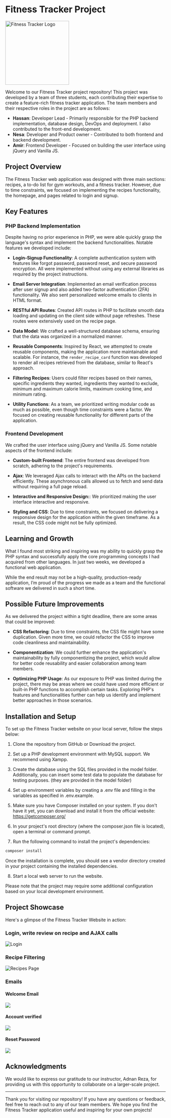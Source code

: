 # Fitness Tracker Project</h1>

<img src="./public/img/fitness-tracker-logo.png" alt="Fitness Tracker Logo" width="200" height="200">

Welcome to our Fitness Tracker project repository! This project was developed by a team of three students, each contributing their expertise to create a feature-rich fitness tracker application. The team members and their respective roles in the project are as follows:

- **Hassan**: Developer Lead - Primarily responsible for the PHP backend implementation, database design, DevOps and deployment. I also contributed to the front-end development.
- **Nesa**: Developer and Product owner - Contributed to both frontend and backend development.
- **Amir**: Frontend Developer - Focused on building the user interface using jQuery and Vanilla JS.

## Project Overview

The Fitness Tracker web application was designed with three main sections: recipes, a to-do list for gym workouts, and a fitness tracker. However, due to time constraints, we focused on implementing the recipes functionality, the homepage, and pages related to login and signup.

## Key Features

### PHP Backend Implementation

Despite having no prior experience in PHP, we were able quickly grasp the language's syntax and implement the backend functionalities. Notable features we developed include:

- **Login-Signup Functionality**: A complete authentication system with features like forgot password, password reset, and secure password encryption. All were implemented without using any external libraries as required by the project instructions.

- **Email Server Integration**: Implemented an email verification process after user signup and also added two-factor authentication (2FA) functionality. We also sent personalized welcome emails to clients in HTML format.

- **RESTful API Routes**: Created API routes in PHP to facilitate smooth data loading and updating on the client side without page refreshes. These routes were extensively used on the recipe page.

- **Data Model**: We crafted a well-structured database schema, ensuring that the data was organized in a normalized manner.

- **Reusable Components**: Inspired by React, we attempted to create reusable components, making the application more maintainable and scalable. For instance, the `render_recipe_card` function was developed to render all recipes retrieved from the database, similar to React's approach.

- **Filtering Recipes**: Users could filter recipes based on their names, specific ingredients they wanted, ingredients they wanted to exclude, minimum and maximum calorie limits, maximum cooking time, and minimum rating.

- **Utility Functions**: As a team, we prioritized writing modular code as much as possible, even though time constraints were a factor. We focused on creating reusable functionality for different parts of the application.

### Frontend Development

We crafted the user interface using jQuery and Vanilla JS. Some notable aspects of the frontend include:

- **Custom-built Frontend**: The entire frontend was developed from scratch, adhering to the project's requirements.

- **Ajax**: We leveraged Ajax calls to interact with the APIs on the backend efficiently. These asynchronous calls allowed us to fetch and send data without requiring a full page reload.

- **Interactive and Responsive Design:**: We prioritized making the user interface interactive and responsive.

- **Styling and CSS**: Due to time constraints, we focused on delivering a responsive design for the application within the given timeframe. As a result, the CSS code might not be fully optimized.

## Learning and Growth

What I found most striking and inspiring was my ability to quickly grasp the PHP syntax and successfully apply the core programming concepts I had acquired from other languages. In just two weeks, we developed a functional web application.

While the end result may not be a high-quality, production-ready application, I’m proud of the progress we made as a team and the functional software we delivered in such a short time.

## Possible Future Improvements

As we delivered the project within a tight deadline, there are some areas that could be improved:

- **CSS Refactoring**: Due to time constraints, the CSS file might have some duplication. Given more time, we could refactor the CSS to improve code cleanliness and maintainability.

- **Componentization**: We could further enhance the application's maintainability by fully componentizing the project, which would allow for better code reusability and easier collaboration among team members.

- **Optimizing PHP Usage**: As our exposure to PHP was limited during the project, there may be areas where we could have used more efficient or built-in PHP functions to accomplish certain tasks. Exploring PHP's features and functionalities further can help us identify and implement better approaches in those scenarios.

## Installation and Setup

To set up the Fitness Tracker website on your local server, follow the steps below:

1. Clone the repository from GitHub or Download the project.

2. Set up a PHP development environment with MySQL support. We recommend using Xampp.

3. Create the database using the SQL files provided in the model folder. Additionally, you can insert some test data to populate the database for testing purposes. (they are provided in the model folder)

4. Set up environment variables by creating a .env file and filling in the variables as specified in .env.example.

5. Make sure you have Composer installed on your system. If you don't have it yet, you can download and install it from the official website: https://getcomposer.org/

6. In your project's root directory (where the composer.json file is located), open a terminal or command prompt.

7. Run the following command to install the project's dependencies:

```bash
composer install
```

Once the installation is complete, you should see a vendor directory created in your project containing the installed dependencies.

8. Start a local web server to run the website.

Please note that the project may require some additional configuration based on your local development environment.

## Project Showcase

Here's a glimpse of the Fitness Tracker Website in action:

### Login, write review on recipe and AJAX calls

![Login](./screenshots/ft-login-review.gif)

### Recipe Filtering

![Recipes Page](./screenshots/ft-recipes-filter.gif)

### Emails

#### Welcome Email

![](./screenshots/welcome-email.png)

#### Account verified

![](./screenshots/account-verified-email.png)

#### Reset Password

![](./screenshots/password-reset-email.png)

## Acknowledgments

We would like to express our gratitude to our instructor, Adnan Reza, for providing us with this opportunity to collaborate on a larger-scale project.

---

Thank you for visiting our repository! If you have any questions or feedback, feel free to reach out to any of our team members. We hope you find the Fitness Tracker application useful and inspiring for your own projects!
